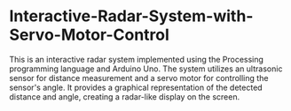 # Interactive-Radar-System-with-Servo-Motor-Control
This is an interactive radar system implemented using the Processing programming language and Arduino Uno. The system utilizes an ultrasonic sensor for distance measurement and a servo motor for controlling the sensor's angle. It provides a graphical representation of the detected distance and angle, creating a radar-like display on the screen.
